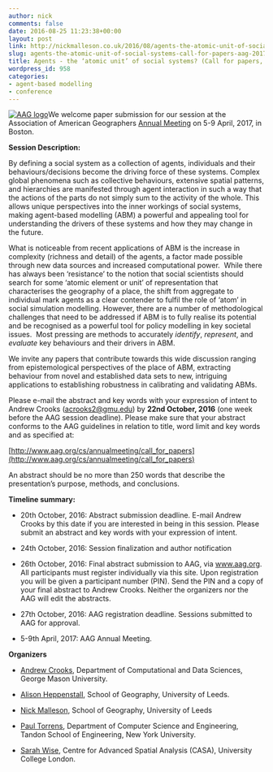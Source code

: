 ```yaml
---
author: nick
comments: false
date: 2016-08-25 11:23:38+00:00
layout: post
link: http://nickmalleson.co.uk/2016/08/agents-the-atomic-unit-of-social-systems-call-for-papers-aag-2017/
slug: agents-the-atomic-unit-of-social-systems-call-for-papers-aag-2017
title: Agents - the ‘atomic unit’ of social systems? (Call for papers, AAG 2017)
wordpress_id: 958
categories:
- agent-based modelling
- conference
---
```


[![AAG logo](http://www.aag.org/site/images/logo_aag.gif)](http://www.aag.org/)We welcome paper submission for our session at the Association of American Geographers [Annual Meeting](http://www.aag.org/cs/calendar_of_events/aag_annual_meetings) on 5-9 April, 2017, in Boston.

**Session Description:**

By defining a social system as a collection of agents, individuals and their behaviours/decisions become the driving force of these systems. Complex global phenomena such as collective behaviours, extensive spatial patterns, and hierarchies are manifested through agent interaction in such a way that the actions of the parts do not simply sum to the activity of the whole. This allows unique perspectives into the inner workings of social systems, making agent-based modelling (ABM) a powerful and appealing tool for understanding the drivers of these systems and how they may change in the future.

What is noticeable from recent applications of ABM is the increase in complexity (richness and detail) of the agents, a factor made possible through new data sources and increased computational power.  While there has always been ‘resistance’ to the notion that social scientists should search for some ‘atomic element or unit’ of representation that characterises the geography of a place, the shift from aggregate to individual mark agents as a clear contender to fulfil the role of ‘atom’ in social simulation modelling. However, there are a number of methodological challenges that need to be addressed if ABM is to fully realise its potential and be recognised as a powerful tool for policy modelling in key societal issues.  Most pressing are methods to accurately _identify_, _represent_, and _evaluate_ key behaviours and their drivers in ABM.

We invite any papers that contribute towards this wide discussion ranging from epistemological perspectives of the place of ABM, extracting behaviour from novel and established data sets to new, intriguing applications to establishing robustness in calibrating and validating ABMs.

Please e-mail the abstract and key words with your expression of intent to Andrew Crooks ([acrooks2@gmu.edu](acrooks2@gmu.edu)) by **22nd October, 2016** (one week before the AAG session deadline). Please make sure that your abstract conforms to the AAG guidelines in relation to title, word limit and key words and as specified at:

[http://www.aag.org/cs/annualmeeting/call_for_papers](http://www.aag.org/cs/annualmeeting/call_for_papers)

An abstract should be no more than 250 words that describe the presentation’s purpose, methods, and conclusions.

**Timeline summary:**



 	
  * 20th October, 2016: Abstract submission deadline. E-mail Andrew Crooks by this date if you are interested in being in this session. Please submit an abstract and key words with your expression of intent.

 	
  * 24th October, 2016: Session finalization and author notification

 	
  * 26th October, 2016: Final abstract submission to AAG, via www.aag.org. All participants must register individually via this site. Upon registration you will be given a participant number (PIN). Send the PIN and a copy of your final abstract to Andrew Crooks. Neither the organizers nor the AAG will edit the abstracts.

 	
  * 27th October, 2016: AAG registration deadline. Sessions submitted to AAG for approval.

 	
  * 5-9th April, 2017: AAG Annual Meeting.


**Organizers**



 	
  * [Andrew Crooks](http://www.gisagents.org/), Department of Computational and Data Sciences, George Mason University.

 	
  * [Alison Heppenstall](https://alisonheppenstall.co.uk/), School of Geography, University of Leeds.

 	
  * [Nick Malleson](http://nickmalleson.co.uk/), School of Geography, University of Leeds

 	
  * [Paul Torrens](http://www.geosimulation.org/), Department of Computer Science and Engineering, Tandon School of Engineering, New York University.

 	
  * [Sarah Wise](https://iris.ucl.ac.uk/iris/browse/profile?upi=SCWIS82), Centre for Advanced Spatial Analysis (CASA), University College London.









